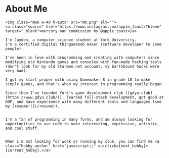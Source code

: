 <script>
const hobbies = ["remaking this website","still modding Nintendo stuff","learning another VScode Vim shortcut","breaking my linux installation","dreaming about being cool enough to use Raylib","finishing my drawabox homework", "learning about the Godot engine","playing the piano","making jazz playlists","thinking about turn-based RPGs","making up new serves in ping pong","mashing in Guilty Gear","reading the new One Piece chapter","emulating retro games","beating my cybergrind high-score","wishing they'd port Final Fantasy Tactics","trying to put on 5 lbs of muscle","designing Mercury Man lore"]

let order = []
let current_hobby = ''
function shuffle_order(){
    while (order.length < hobbies.length){
        let rng = Math.floor(Math.random() * hobbies.length)
        if (!order.includes(rng)){
            order.push(rng)}
    }
    next_hobby()
}

function next_hobby(){
    current_hobby = hobbies[order.pop()]
    if (order.length == 0){
        shuffle_order()
    }
}

shuffle_order()

</script>

<div class = "home-content flex flex-column ">

# About Me

    <img class="mw6 w-40 h-auto" src="mm.png" alt="">
    <a class="source" href="https://www.instagram.com/apple_toast/?hl=en" target="_blank">mercury man commission by @apple_toast</a>

    I'm Jayden, a computer science student at York University.
    I'm a certified digital thingamabob maker (software developer to some people)

    I've been in love with programming and creating with computers since modifying old Nintendo games and consoles with fan-made hacking tools (don't look for my old starmen.net account, my Earthbound hacks were very bad). 
 
    I got my start proper with using Gamemaker 8 in grade 10 to make simple games, and that's when my interest in programming really began.
  
    Since then I've founded York's game development club ([gdyu.club](https://www.gdyu.club/)), learned full-stack development, got good at OOP, and have experience with many different tools and languages (see my [resume!!](/resume)).

   
    I'm a fan of programming in many forms, and am always looking for opportunities to use code to make interesting, expressive, artistic, and cool stuff.


    When I'm not looking for work or running my club, you can find me <a class="hobby-anchor" href="javascript:;" on:click={next_hobby}>{current_hobby}.</a>
</div>